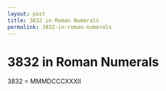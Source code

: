 ```yaml
---
layout: post
title: 3832 in Roman Numerals
permalink: 3832-in-roman-numerals
---
```


# 3832 in Roman Numerals

3832 = MMMDCCCXXXII
